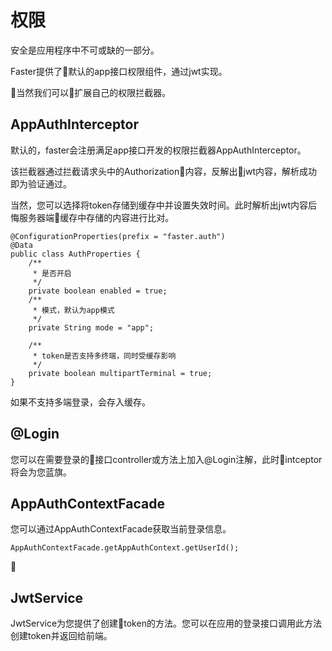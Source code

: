 # 权限

安全是应用程序中不可或缺的一部分。

Faster提供了默认的app接口权限组件，通过jwt实现。

当然我们可以扩展自己的权限拦截器。


## AppAuthInterceptor

默认的，faster会注册满足app接口开发的权限拦截器AppAuthInterceptor。

该拦截器通过拦截请求头中的Authorization内容，反解出jwt内容，解析成功即为验证通过。

当然，您可以选择将token存储到缓存中并设置失效时间。此时解析出jwt内容后悔服务器端缓存中存储的内容进行比对。

```
@ConfigurationProperties(prefix = "faster.auth")
@Data
public class AuthProperties {
    /**
     * 是否开启
     */
    private boolean enabled = true;
    /**
     * 模式，默认为app模式
     */
    private String mode = "app";

    /**
     * token是否支持多终端，同时受缓存影响
     */
    private boolean multipartTerminal = true;
}
```

如果不支持多端登录，会存入缓存。

## @Login

您可以在需要登录的接口controller或方法上加入@Login注解，此时intceptor将会为您蓝旗。

## AppAuthContextFacade

您可以通过AppAuthContextFacade获取当前登录信息。

```
AppAuthContextFacade.getAppAuthContext.getUserId();
```


## JwtService

JwtService为您提供了创建token的方法。您可以在应用的登录接口调用此方法创建token并返回给前端。
